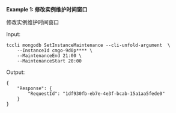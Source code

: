 **Example 1: 修改实例维护时间窗口**

修改实例维护时间窗口

Input: 

```
tccli mongodb SetInstanceMaintenance --cli-unfold-argument  \
    --InstanceId cmgo-9d0p**** \
    --MaintenanceEnd 21:00 \
    --MaintenanceStart 20:00
```

Output: 
```
{
    "Response": {
        "RequestId": "1df930fb-eb7e-4e3f-bcab-15a1aa5fede0"
    }
}
```


